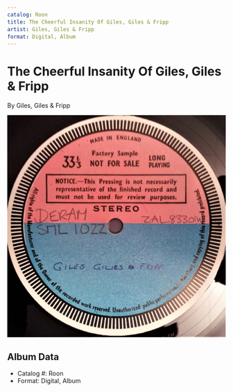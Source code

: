 ```yaml
---
catalog: Roon
title: The Cheerful Insanity Of Giles, Giles & Fripp
artist: Giles, Giles & Fripp
format: Digital, Album
---
```


# The Cheerful Insanity Of Giles, Giles & Fripp

By Giles, Giles & Fripp

![](../../assets/albumcovers/Giles__Giles_and_Fripp-The_Cheerful_Insanity_Of_Giles__Giles_and_Fripp.png)

## Album Data

- Catalog #: Roon
- Format: Digital, Album

